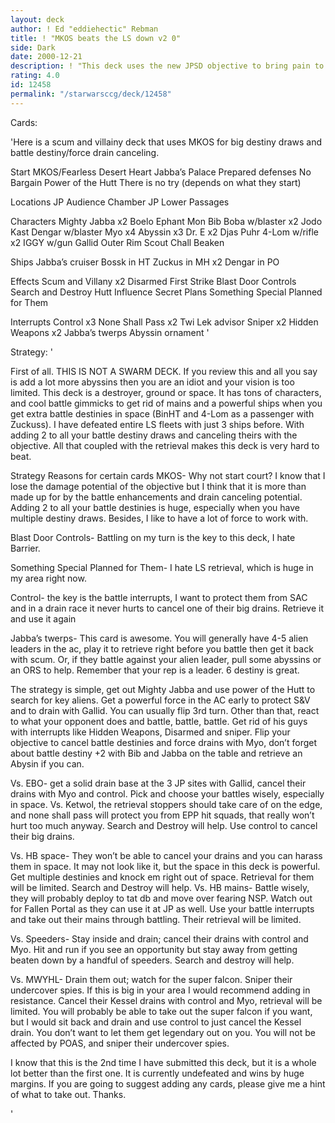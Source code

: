 ```yaml
---
layout: deck
author: ! Ed "eddiehectic" Rebman
title: ! "MKOS beats the LS down v2 0"
side: Dark
date: 2000-12-21
description: ! "This deck uses the new JPSD objective to bring pain to the LS through massive battleing and retrieving.  Adding 2 to all your battle destiny draws is sick."
rating: 4.0
id: 12458
permalink: "/starwarsccg/deck/12458"
---
```

Cards: 

'Here is a scum and villainy deck that uses MKOS for big destiny draws and battle destiny/force drain canceling.

 Start
MKOS/Fearless
Desert Heart
Jabba&#8217;s Palace
Prepared defenses
No Bargain
Power of the Hutt
There is no try (depends on what they start)

Locations
JP Audience Chamber
JP Lower Passages

Characters
Mighty Jabba x2
Boelo
Ephant Mon
Bib
Boba w/blaster x2
Jodo Kast
Dengar w/blaster
Myo x4
Abyssin x3
Dr. E x2
Djas Puhr
4-Lom w/rifle x2
IGGY w/gun
Gallid
Outer Rim Scout
Chall Beaken

Ships
Jabba&#8217;s cruiser
Bossk in HT
Zuckus in MH x2
Dengar in PO

Effects
Scum and Villany x2
Disarmed
First Strike
Blast Door Controls
Search and Destroy
Hutt Influence
Secret Plans
Something Special Planned for Them

Interrupts
Control x3
None Shall Pass x2
Twi Lek advisor
Sniper x2
Hidden Weapons x2
Jabba&#8217;s twerps
Abyssin ornament
'

Strategy: '

First of all.  THIS IS NOT A SWARM DECK.  If you review this and all you say is add a lot more abyssins then you are an idiot and your vision is too limited.  This deck is a destroyer, ground or space.	It has tons of characters, and cool battle gimmicks to get rid of mains and a powerful ships when you get extra battle destinies in space (BinHT and 4-Lom as a passenger with Zuckuss).  I have defeated entire LS fleets with just 3 ships before.  With adding 2 to all your battle destiny draws and canceling theirs with the objective.  All that coupled with the retrieval makes this deck is very hard to beat.

Strategy Reasons for certain cards
MKOS- Why not start court? I know that I lose the damage potential of the objective but I think that it is more than made up for by the battle enhancements and drain canceling potential. Adding 2 to all your battle destinies is huge, especially when you have multiple destiny draws.  Besides, I like to have a lot of force to work with.

Blast Door Controls- Battling on my turn is the key to this deck, I hate Barrier.

Something Special Planned for Them- I hate LS retrieval, which is huge in my area right now.

Control- the key is the battle interrupts, I want to protect them from SAC and in a drain race it never hurts to cancel one of their big drains.  Retrieve it and use it again

Jabba&#8217;s twerps- This card is awesome.  You will generally have 4-5 alien leaders in the ac, play it to retrieve right before you battle then get it back with scum.  Or, if they battle against your alien leader, pull some abyssins or an ORS to help.  Remember that your rep is a leader.  6 destiny is great.

The strategy is simple, get out Mighty Jabba and use power of the Hutt to search for key aliens. Get a powerful force in the AC early to protect S&V and to drain with Gallid.  You can usually flip 3rd turn.  Other than that, react to what your opponent does and battle, battle, battle. Get rid of his guys with interrupts like Hidden Weapons, Disarmed and sniper. Flip your objective to cancel battle destinies and force drains with Myo, don&#8217;t forget about battle destiny +2 with Bib and Jabba on the table and retrieve an Abysin if you can.

Vs. EBO- get a solid drain base at the 3 JP sites with Gallid, cancel their drains with Myo and control. Pick and choose your battles wisely, especially in space. Vs. Ketwol, the retrieval stoppers should take care of on the edge, and none shall pass will protect you from EPP hit squads, that really won&#8217;t hurt too much anyway. Search and Destroy will help.  Use control to cancel their big drains.

Vs. HB space- They won&#8217;t be able to cancel your drains and you can harass them in space. It may not look like it, but the space in this deck is powerful.  Get multiple destinies and knock em right out of space.   Retrieval for them will be limited. Search and Destroy will help.
Vs. HB mains- Battle wisely, they will probably deploy to tat db and move over fearing NSP. Watch out for Fallen Portal as they can use it at JP as well. Use your battle interrupts and take out their mains through battling. Their retrieval will be limited.

Vs. Speeders- Stay inside and drain; cancel their drains with control and Myo. Hit and run if you see an opportunity but stay away from getting beaten down by a handful of speeders. Search and destroy will help.

Vs. MWYHL- Drain them out; watch for the super falcon. Sniper their undercover spies. If this is big in your area I would recommend adding in resistance. Cancel their Kessel drains with control and Myo, retrieval will be limited.  You will probably be able to take out the super falcon if you want, but I would sit back and drain and use control to just cancel the Kessel drain.  You don&#8217;t want to let them get legendary out on you.  You will not be affected by POAS, and sniper their undercover spies.

I know that this is the 2nd time I have submitted this deck, but it is a whole lot better than the first one.  It is currently undefeated and wins by huge margins.  If you are going to suggest adding any cards, please give me a hint of what to take out.  Thanks.



'

